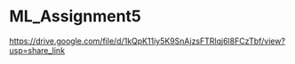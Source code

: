 # ML_Assignment5
https://drive.google.com/file/d/1kQpK11iy5K9SnAjzsFTRlqj6l8FCzTbf/view?usp=share_link
